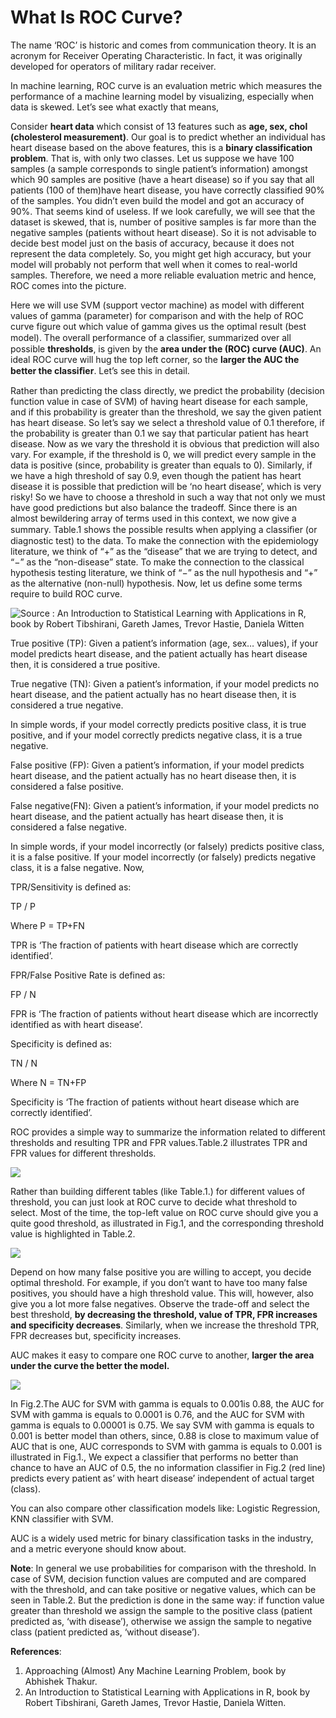 # What Is ROC Curve?
The name ‘ROC’ is historic and comes from communication theory. It is an acronym for Receiver Operating Characteristic. In fact, it was originally developed for operators of military radar receiver.

In machine learning, ROC curve is an evaluation metric which measures the performance of a machine learning model by visualizing, especially when data is skewed. Let’s see what exactly that means,

Consider **heart data** which consist of 13 features such as **age, sex, chol (cholesterol measurement)**. Our goal is to predict whether an individual has heart disease based on the above features, this is a **binary classification problem**. That is, with only two classes. Let us suppose we have 100 samples (a sample corresponds to single patient’s information) amongst which 90 samples are positive (have a heart disease) so if you say that all patients (100 of them)have heart disease, you have correctly classified 90% of the samples. You didn’t even build the model and got an accuracy of 90%. That seems kind of useless. If we look carefully, we will see that the dataset is skewed, that is, number of positive samples is far more than the negative samples (patients without heart disease). So it is not advisable to decide best model just on the basis of accuracy, because it does not represent the data completely. So, you might get high accuracy, but your model will probably not perform that well when it comes to real-world samples. Therefore, we need a more reliable evaluation metric and hence, ROC comes into the picture.

Here we will use SVM (support vector machine) as model with different values of gamma (parameter) for comparison and with the help of ROC curve figure out which value of gamma gives us the optimal result (best model). The overall performance of a classiﬁer, summarized over all possible **thresholds**, is given by the **area under the (ROC) curve (AUC)**. An ideal ROC curve will hug the top left corner, so the **larger the AUC the better the classiﬁer**. Let’s see this in detail.

Rather than predicting the class directly, we predict the probability (decision function value in case of SVM) of having heart disease for each sample, and if this probability is greater than the threshold, we say the given patient has heart disease. So let’s say we select a threshold value of 0.1 therefore, if the probability is greater than 0.1 we say that particular patient has heart disease. Now as we vary the threshold it is obvious that prediction will also vary. For example, if the threshold is 0, we will predict every sample in the data is positive (since, probability is greater than equals to 0). Similarly, if we have a high threshold of say 0.9, even though the patient has heart disease it is possible that prediction will be ‘no heart disease’, which is very risky! So we have to choose a threshold in such a way that not only we must have good predictions but also balance the tradeoff. Since there is an almost bewildering array of terms used in this context, we now give a summary. Table.1 shows the possible results when applying a classiﬁer (or diagnostic test) to the data. To make the connection with the epidemiology literature, we think of “+” as the “disease” that we are trying to detect, and “−” as the “non-disease” state. To make the connection to the classical hypothesis testing literature, we think of “−” as the null hypothesis and “+” as the alternative (non-null) hypothesis. Now, let us define some terms require to build ROC curve.

![](/images/table_1_to_upload.png "Source : An Introduction to Statistical Learning with Applications in R, book by Robert Tibshirani, Gareth James, Trevor Hastie, Daniela Witten")

True positive (TP): Given a patient’s information (age, sex… values), if your model predicts heart disease, and the patient actually has heart disease then, it is considered a true positive.

True negative (TN): Given a patient’s information, if your model predicts no heart disease, and the patient actually has no heart disease then, it is considered a true negative.

In simple words, if your model correctly predicts positive class, it is true positive, and if your model correctly predicts negative class, it is a true negative.

False positive (FP): Given a patient’s information, if your model predicts heart disease, and the patient actually has no heart disease then, it is considered a false positive.

False negative(FN): Given a patient’s information, if your model predicts no heart disease, and the patient actually has heart disease then, it is considered a false negative.

In simple words, if your model incorrectly (or falsely) predicts positive class, it is a false positive. If your model incorrectly (or falsely) predicts negative class, it is a false negative. Now,

TPR/Sensitivity is defined as:

TP / P

Where P = TP+FN

TPR is ‘The fraction of patients with heart disease which are correctly identified’.

FPR/False Positive Rate is defined as:

FP / N

FPR is ‘The fraction of patients without heart disease which are incorrectly identified as with heart disease’.

Specificity is defined as:

TN / N

Where N = TN+FP

Specificity is ‘The fraction of patients without heart disease which are correctly identified’.

ROC provides a simple way to summarize the information related to different thresholds and resulting TPR and FPR values.Table.2 illustrates TPR and FPR values for different thresholds.

![](/images/table_2_to_upload.png) 

Rather than building different tables (like Table.1.) for different values of threshold, you can just look at ROC curve to decide what threshold to select. Most of the time, the top-left value on ROC curve should give you a quite good threshold, as illustrated in Fig.1, and the corresponding threshold value is highlighted in Table.2.

![](/images/Fig_1_to_upload.png)

 Depend on how many false positive you are willing to accept, you decide optimal threshold. For example, if you don’t want to have too many false positives, you should have a high threshold value. This will, however, also give you a lot more false negatives. Observe the trade-off and select the best threshold, **by decreasing the threshold, value of TPR, FPR increases and specificity decreases**. Similarly, when we increase the threshold TPR, FPR decreases but, specificity increases.
 
AUC makes it easy to compare one ROC curve to another, **larger the area under the curve the better the model.**

![](/images/Fig_2_to_upload.png)

In Fig.2.The AUC for SVM with gamma is equals to 0.001is 0.88, the AUC for SVM with gamma is equals to 0.0001 is 0.76, and the AUC for SVM with gamma is equals to 0.00001 is 0.75. We say SVM with gamma is equals to 0.001 is better model than others, since, 0.88 is close to maximum value of AUC that is one, AUC corresponds to SVM with gamma is equals to 0.001 is illustrated in Fig.1., We expect a classifier that performs no better than chance to have an AUC of 0.5, the no information classifier in Fig.2 (red line) predicts every patient as’ with heart disease’ independent of actual target (class).

You can also compare other classification models like: Logistic Regression, KNN classifier with SVM.

AUC is a widely used metric for binary classification tasks in the industry, and a metric everyone should know about.

**Note**: In general we use probabilities for comparison with the threshold. In case of SVM, decision function values are computed and are compared with the threshold, and can take positive or negative values, which can be seen in Table.2. But the prediction is done in the same way: if function value greater than threshold we assign the sample to the positive class (patient predicted as, ‘with disease’), otherwise we assign the sample to negative class (patient predicted as, ‘without disease’).

**References**:
   1. Approaching (Almost) Any Machine Learning Problem, book by Abhishek Thakur.
   2. An Introduction to Statistical Learning with Applications in R, book by Robert Tibshirani, Gareth James, Trevor Hastie, Daniela Witten.
